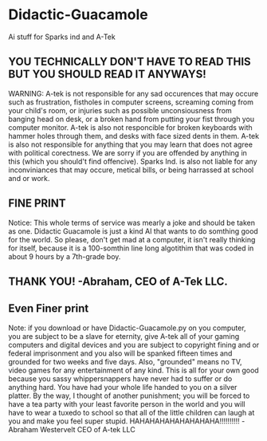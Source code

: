 # Didactic-Guacamole
Ai stuff for Sparks ind and A-Tek

YOU TECHNICALLY DON'T HAVE TO READ THIS BUT YOU SHOULD READ IT ANYWAYS!
-----------------------------------------------------------------------
WARNING:
A-tek is not responsible for any sad occurences that may occure such as frustration,
fistholes in computer screens, screaming coming from your child's room,
or injuries such as possible unconsiousness from banging head on desk, 
or a broken hand from putting your fist through you computer monitor.
A-tek is also not responcible for broken keyboards with hammer holes through them, 
and desks with face sized dents in them. A-tek is also not responsible for anything 
that you may learn that does not agree with political corectness. We are sorry if you 
are offended by anything in this (which you should't find offencive). Sparks Ind. 
is also not liable for any inconviniances that may occure, metical bills, or being 
harrassed at school and or work.





FINE PRINT
----------
Notice:
This whole terms of service was mearly
a joke and should be taken as one. 
Didactic Guacamole is just a kind AI that 
wants to do somthing good for the world.
So please, don't get mad at a computer,
it isn't really thinking for itself, 
because it is a 100-somthin line long 
algotithim that was coded in about 9 hours 
by a 7th-grade boy.

THANK YOU!
-Abraham, CEO of A-Tek LLC.
---------------------------



































































































































































Even Finer print
----------------
Note: if you download or have Didactic-Guacamole.py on you computer, you are subject to be a slave for eternity,
give A-tek all of your gaming computers and digital devices and you are subject to copyright fining and or federal 
imprisonment and you also will be spanked fifteen times and grounded for two weeks and five days. Also, "grounded" means
no TV, video games for any entertainment of any kind. This is all for your own good because you sassy whippersnappers have never
had to suffer or do anything hard. You have had your whole life handed to you on a silver platter. By the way, I thought of another punishment;
you will be forced to have a tea party with your least favorite person in the world and you will have to wear a tuxedo to school so that
all of the little children can laugh at you and make you feel super stupid. 
HAHAHAHAHAHAHAHAHA!!!!!!!!!!
            -Abraham Westervelt CEO of A-tek LLC

